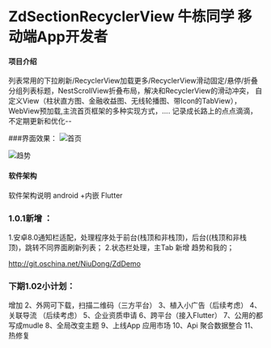 # ZdSectionRecyclerView   牛栋同学 移动端App开发者

#### 项目介绍
列表常用的下拉刷新/RecyclerView加载更多/RecyclerView滑动固定/悬停/折叠分组列表标题，NestScrollView折叠布局，解决和RecyclerView的滑动冲突， 自定义View（柱状直方图、金融收益图、无线轮播图、带Icon的TabView），WebView预加载,主流首页框架的多种实现方式，.... 记录成长路上的点点滴滴，不定期更新和优化--

###界面效果：
![首页](https://gitee.com/NiuDong/ZdDemo/blob/master/ZdSectionDemo-master/gif/home.jpg "在这里输入图片标题")

![趋势](https://gitee.com/NiuDong/ZdDemo/blob/master/ZdSectionDemo-master/gif/qushi.jpg "在这里输入图片标题")

#### 软件架构
软件架构说明
android +内嵌 Flutter

### 1.0.1新增 ：  

1.安卓8.0通知栏适配，处理程序处于前台(栈顶和非栈顶)，后台((栈顶和非栈顶)，跳转不同界面刷新列表；
2.状态栏处理，主Tab 新增 趋势和我的；

http://git.oschina.net/NiuDong/ZdDemo



### 下期1.02小计划：

增加
2、外网可下载，扫描二维码（三方平台）
3、植入小广告（后续考虑）
4、关联导流  （后续考虑）
5、企业资质申请
6、跨平台（接入Flutter）
7、公用的都写成mudle
8、全局改变主题
9、上线App 应用市场
10、Api 聚合数据整合
11、热修复 
